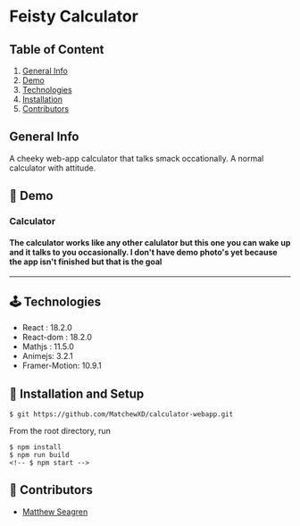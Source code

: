 # Feisty Calculator


## Table of Content

1. [General Info](https://github.com/MatchewXD/calculator-webapp#general-info)
2. [Demo](https://github.com/MatchewXD/calculator-webapp#-demo)
3. [Technologies](https://github.com/MatchewXD/calculator-webapp#-technologies)
4. [Installation](https://github.com/MatchewXD/calculator-webapp#-installation-and-setup)
5. [Contributors](https://github.com/MatchewXD/calculator-webapp#-contributors)

## General Info
A cheeky web-app calculator that talks smack occationally. A normal calculator with attitude.

## 💠 Demo

### Calculator
#### The calculator works like any other calulator but this one you can wake up and it talks to you occasionally. I don't have demo photo's yet because the app isn't finished but that is the goal


---
## 🕹 Technologies

- React : 18.2.0
- React-dom : 18.2.0
- Mathjs : 11.5.0
- Animejs: 3.2.1
- Framer-Motion: 10.9.1

## 🚀 Installation and Setup
```
$ git https://github.com/MatchewXD/calculator-webapp.git
```
From the root directory, run
```
$ npm install
$ npm run build
<!-- $ npm start -->
```
## 🤝 Contributors

- [Matthew Seagren](https://www.linkedin.com/in/matthew-seagren/)
